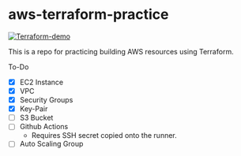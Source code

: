 # aws-terraform-practice


[![Terraform-demo](https://github.com/alexrf45/aws-terraform-practice/actions/workflows/deploy.yml/badge.svg?branch=main)](https://github.com/alexrf45/aws-terraform-practice/actions/workflows/deploy.yml)

This is a repo for practicing building AWS resources using Terraform. 

To-Do
- [x] EC2 Instance
- [x] VPC 
- [x] Security Groups
- [x] Key-Pair
- [ ] S3 Bucket
- [ ] Github Actions
    - Requires SSH secret copied onto the runner. 
- [ ] Auto Scaling Group
